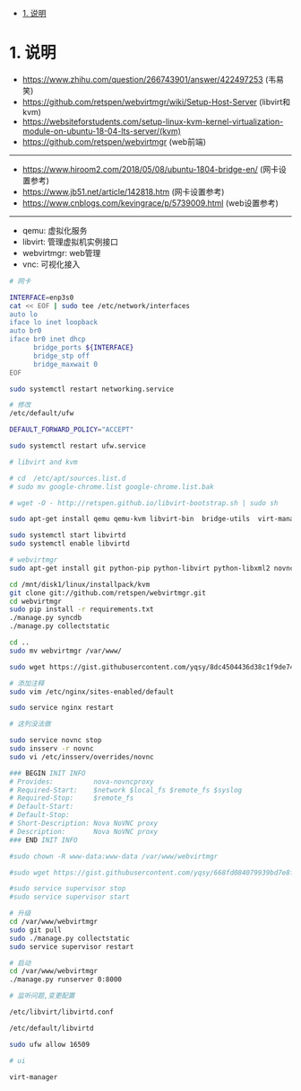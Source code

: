 

<!-- TOC -->

- [1. 说明](#1-说明)

<!-- /TOC -->

# 1. 说明

* https://www.zhihu.com/question/266743901/answer/422497253 (韦易笑)
* https://github.com/retspen/webvirtmgr/wiki/Setup-Host-Server (libvirt和kvm)
* https://websiteforstudents.com/setup-linux-kvm-kernel-virtualization-module-on-ubuntu-18-04-lts-server/(kvm)
* https://github.com/retspen/webvirtmgr (web前端)
---
* https://www.hiroom2.com/2018/05/08/ubuntu-1804-bridge-en/ (网卡设置参考)
* https://www.jb51.net/article/142818.htm (网卡设置参考)
* https://www.cnblogs.com/kevingrace/p/5739009.html (web设置参考)

---

* qemu: 虚拟化服务
* libvirt: 管理虚拟机实例接口
* webvirtmgr: web管理
* vnc: 可视化接入


```bash
# 网卡

INTERFACE=enp3s0
cat << EOF | sudo tee /etc/network/interfaces
auto lo
iface lo inet loopback
auto br0
iface br0 inet dhcp
      bridge_ports ${INTERFACE}
      bridge_stp off
      bridge_maxwait 0
EOF

sudo systemctl restart networking.service

# 修改
/etc/default/ufw

DEFAULT_FORWARD_POLICY="ACCEPT"

sudo systemctl restart ufw.service
```

```bash
# libvirt and kvm

# cd  /etc/apt/sources.list.d
# sudo mv google-chrome.list google-chrome.list.bak

# wget -O - http://retspen.github.io/libvirt-bootstrap.sh | sudo sh

sudo apt-get install qemu qemu-kvm libvirt-bin  bridge-utils  virt-manager

sudo systemctl start libvirtd
sudo systemctl enable libvirtd

```

```bash
# webvirtmgr
sudo apt-get install git python-pip python-libvirt python-libxml2 novnc supervisor nginx 

cd /mnt/disk1/linux/installpack/kvm
git clone git://github.com/retspen/webvirtmgr.git
cd webvirtmgr
sudo pip install -r requirements.txt
./manage.py syncdb
./manage.py collectstatic

cd ..
sudo mv webvirtmgr /var/www/

sudo wget https://gist.githubusercontent.com/yqsy/8dc4504436d38c1f9de7475ec2b1ebb9/raw/432a0e8140fb700c87bb4ecfea55e60edfe8fcb2/gistfile1.txt -O /etc/nginx/conf.d/webvirtmgr.conf

# 添加注释
sudo vim /etc/nginx/sites-enabled/default

sudo service nginx restart

```

```bash
# 这列没法做

sudo service novnc stop
sudo insserv -r novnc
sudo vi /etc/insserv/overrides/novnc

### BEGIN INIT INFO
# Provides:          nova-novncproxy
# Required-Start:    $network $local_fs $remote_fs $syslog
# Required-Stop:     $remote_fs
# Default-Start:     
# Default-Stop:      
# Short-Description: Nova NoVNC proxy
# Description:       Nova NoVNC proxy
### END INIT INFO


```

```bash
#sudo chown -R www-data:www-data /var/www/webvirtmgr

#sudo wget https://gist.githubusercontent.com/yqsy/668fd084079939bd7e8fde4eb7cba96d/raw/2afadb2f109acb65308d0d2b74e533fab242b6c5/gistfile1.txt -O /etc/supervisor/conf.d/webvirtmgr.conf

#sudo service supervisor stop
#sudo service supervisor start

# 升级
cd /var/www/webvirtmgr
sudo git pull
sudo ./manage.py collectstatic
sudo service supervisor restart

# 启动
cd /var/www/webvirtmgr
./manage.py runserver 0:8000

```

```bash
# 监听问题,变更配置

/etc/libvirt/libvirtd.conf

/etc/default/libvirtd

sudo ufw allow 16509

```

```bash
# ui 

virt-manager
```
